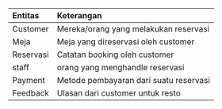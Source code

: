 | Entitas | Keterangan |
|:--------|:-----------|
| Customer | Mereka/orang yang melakukan reservasi |
| Meja | Meja yang direservasi oleh customer |
| Reservasi | Catatan booking oleh  customer |
| staff  | orang yang menghandle reservasi |
| Payment | Metode pembayaran dari suatu reservasi |
| Feedback | Ulasan dari customer untuk resto |

